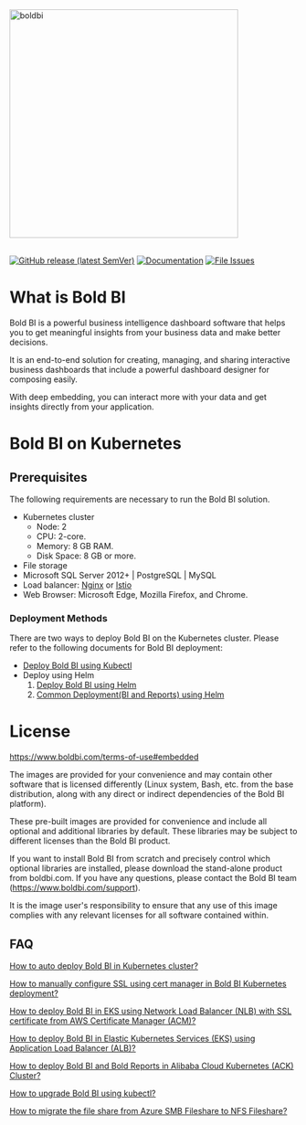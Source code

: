 <a href="https://www.boldbi.com">
  <img
  src="https://cdn.boldbi.com/DevOps/boldbi-logo.svg"
  alt="boldbi"
  width="400"/>
</a>
<br/><br/>

[![GitHub release (latest SemVer)](https://img.shields.io/github/v/release/boldbi/boldbi-kubernetes?sort=semver)](https://github.com/boldbi/boldbi-kubernetes/releases/latest)
[![Documentation](https://img.shields.io/badge/docs-help.boldbi.com-blue.svg)](https://help.boldbi.com/embedded-bi)
[![File Issues](https://img.shields.io/badge/file_issues-boldbi_support-blue.svg)](https://www.boldbi.com/support)

# What is Bold BI

Bold BI is a powerful business intelligence dashboard software that helps you to get meaningful insights from your business data and make better decisions.

It is an end-to-end solution for creating, managing, and sharing interactive business dashboards that include a powerful dashboard designer for composing easily.

With deep embedding, you can interact more with your data and get insights directly from your application.

# Bold BI on Kubernetes

## Prerequisites

The following requirements are necessary to run the Bold BI solution.

* Kubernetes cluster
    * Node: 2
    * CPU: 2-core.
    * Memory: 8 GB RAM.
    * Disk Space: 8 GB or more.
* File storage
* Microsoft SQL Server 2012+ | PostgreSQL | MySQL
* Load balancer: [Nginx](https://docs.nginx.com/nginx-ingress-controller/installation/installation-with-manifests/) or [Istio](https://istio.io/latest/docs/setup/getting-started/)
* Web Browser: Microsoft Edge, Mozilla Firefox, and Chrome.

### Deployment Methods

There are two ways to deploy Bold BI on the Kubernetes cluster. Please refer to the following documents for Bold BI deployment:

* [Deploy Bold BI using Kubectl](docs/index.md)
* Deploy using Helm
    1. [Deploy Bold BI using Helm](helm/README.md)
    2. [Common Deployment(BI and Reports) using Helm](helm/bold-common/README.md)

# License

https://www.boldbi.com/terms-of-use#embedded<br />

The images are provided for your convenience and may contain other software that is licensed differently (Linux system, Bash, etc. from the base distribution, along with any direct or indirect dependencies of the Bold BI platform).

These pre-built images are provided for convenience and include all optional and additional libraries by default. These libraries may be subject to different licenses than the Bold BI product.

If you want to install Bold BI from scratch and precisely control which optional libraries are installed, please download the stand-alone product from boldbi.com. If you have any questions, please contact the Bold BI team (https://www.boldbi.com/support).

It is the image user's responsibility to ensure that any use of this image complies with any relevant licenses for all software contained within.

## FAQ

[How to auto deploy Bold BI in Kubernetes cluster?](https://github.com/boldbi/boldbi-kubernetes/blob/main/docs/bold-bi-auto-deployment.md)

[How to manually configure SSL using cert manager in Bold BI Kubernetes deployment?](https://github.com/boldbi/boldbi-kubernetes/blob/main//docs/FAQ/how-to-manually-configure-ssl-using-cert-manger-in-bold-bi-kubernetes-deployment.md)

[How to deploy Bold BI in EKS using Network Load Balancer (NLB) with SSL certificate from AWS Certificate Manager (ACM)?](https://github.com/boldbi/boldbi-kubernetes/blob/main//docs/FAQ/how-deploy-bold-bi-in-eks-using-network-load-balancer-with-ssl-certificate-from-acm.md)

[How to deploy Bold BI in Elastic Kubernetes Services (EKS) using Application Load Balancer (ALB)?](https://github.com/boldbi/boldbi-kubernetes/blob/main//docs/FAQ/how-to-deploy-bold-bi-in-eks-using-application-load-balancer.md)

[How to deploy Bold BI and Bold Reports in Alibaba Cloud Kubernetes (ACK) Cluster?](docs/FAQ/how-to-deploy-bold-bi-and-bold-reports-in-an-ack-cluster.md)

[How to upgrade Bold BI using kubectl?](https://github.com/boldbi/boldbi-kubernetes/blob/Adding-upgrade-doc-in-faq/upgrade/upgrade.md)

[How to migrate the file share from Azure SMB Fileshare to NFS Fileshare?](https://github.com/boldbi/boldbi-kubernetes/blob/main/docs/FAQ/how-to-migrate-app_data-from-azure-smb-fileshare-to-nfs-fileshare.md)
